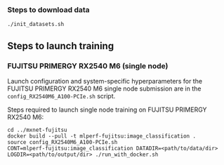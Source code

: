 ### Steps to download data
```
./init_datasets.sh
```

## Steps to launch training

### FUJITSU PRIMERGY RX2540 M6 (single node)
Launch configuration and system-specific hyperparameters for the FUJITSU PRIMERGY RX2540 M6
single node submission are in the `config_RX2540M6_A100-PCIe.sh` script.

Steps required to launch single node training on FUJITSU PRIMERGY RX2540 M6:

```
cd ../mxnet-fujitsu
docker build --pull -t mlperf-fujitsu:image_classification .
source config_RX2540M6_A100-PCIe.sh
CONT=mlperf-fujitsu:image_classification DATADIR=<path/to/data/dir> LOGDIR=<path/to/output/dir> ./run_with_docker.sh
```
